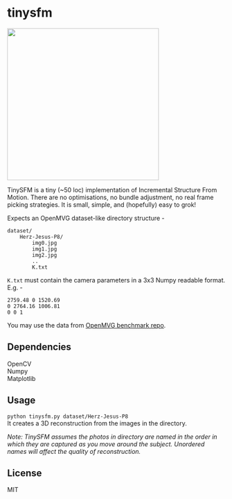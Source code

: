 # tinysfm
<img src="./demo.gif" width="350px"/>  

TinySFM is a tiny (~50 loc) implementation of Incremental Structure From Motion. There are no optimisations, no bundle adjustment, no real frame picking strategies. It is small, simple, and (hopefully) easy to grok!

Expects an OpenMVG dataset-like directory structure -
```
dataset/
    Herz-Jesus-P8/
        img0.jpg
        img1.jpg
        img2.jpg
        ..
        K.txt
```
`K.txt` must contain the camera parameters in a 3x3 Numpy readable format. E.g. -
```
2759.48 0 1520.69 
0 2764.16 1006.81 
0 0 1
```
You may use the data from [OpenMVG benchmark repo](https://github.com/openMVG/SfM_quality_evaluation).

## Dependencies
OpenCV  
Numpy  
Matplotlib

## Usage
`python tinysfm.py dataset/Herz-Jesus-P8`  
It creates a 3D reconstruction from the images in the directory.

_Note: TinySFM assumes the photos in directory are named in the order in which they are captured as you move around the subject. Unordered names will affect the quality of reconstruction._


## License
MIT